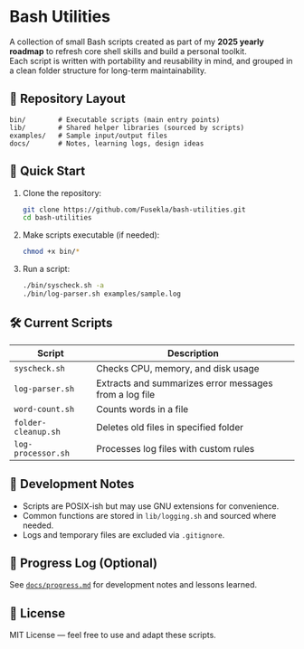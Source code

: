 # Bash Utilities

A collection of small Bash scripts created as part of my **2025 yearly roadmap** to refresh core shell skills and build a personal toolkit.  
Each script is written with portability and reusability in mind, and grouped in a clean folder structure for long-term maintainability.

## 📂 Repository Layout
```
bin/        # Executable scripts (main entry points)
lib/        # Shared helper libraries (sourced by scripts)
examples/   # Sample input/output files
docs/       # Notes, learning logs, design ideas
```

## 🚀 Quick Start
1. Clone the repository:
   ```bash
   git clone https://github.com/Fusekla/bash-utilities.git
   cd bash-utilities
   ```

2. Make scripts executable (if needed):
   ```bash
   chmod +x bin/*
   ```

3. Run a script:
   ```bash
   ./bin/syscheck.sh -a
   ./bin/log-parser.sh examples/sample.log
   ```

## 🛠 Current Scripts
| Script            | Description                                           |
|-------------------|-------------------------------------------------------|
| `syscheck.sh`     | Checks CPU, memory, and disk usage                    |
| `log-parser.sh`   | Extracts and summarizes error messages from a log file|
| `word-count.sh`   | Counts words in a file                                 |
| `folder-cleanup.sh`  | Deletes old files in specified folder                 |
| `log-processor.sh`| Processes log files with custom rules                  |

## 📝 Development Notes
- Scripts are POSIX-ish but may use GNU extensions for convenience.
- Common functions are stored in `lib/logging.sh` and sourced where needed.
- Logs and temporary files are excluded via `.gitignore`.

## 📅 Progress Log (Optional)
See [`docs/progress.md`](docs/progress.md) for development notes and lessons learned.

## 📜 License
MIT License — feel free to use and adapt these scripts.